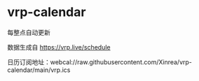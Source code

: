 # vrp-calendar

每整点自动更新

数据生成自 https://vrp.live/schedule

日历订阅地址：webcal://raw.githubusercontent.com/Xinrea/vrp-calendar/main/vrp.ics
